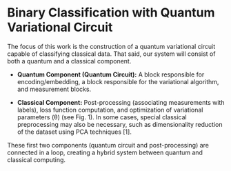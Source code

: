 # Binary Classification with Quantum Variational Circuit

The focus of this work is the construction of a quantum variational circuit capable of classifying classical data. That said, our system will consist of both a quantum and a classical component.  

- **Quantum Component (Quantum Circuit):** A block responsible for encoding/embedding, a block responsible for the variational algorithm, and measurement blocks.  

- **Classical Component:** Post-processing (associating measurements with labels), loss function computation, and optimization of variational parameters (θ) (see Fig. 1). In some cases, special classical preprocessing may also be necessary, such as dimensionality reduction of the dataset using PCA techniques [1].

These first two components (quantum circuit and post-processing) are connected in a loop, creating a hybrid system between quantum and classical computing.
